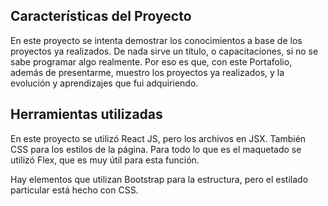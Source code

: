## Características del Proyecto 
En este proyecto se intenta demostrar los conocimientos a base de los proyectos ya realizados. De nada sirve un título, o capacitaciones, si no se sabe programar algo realmente. Por eso es que, con este Portafolio, además de presentarme, muestro los proyectos ya realizados, y la evolución y aprendizajes que fui adquiriendo. 
## Herramientas utilizadas 
En este proyecto se utilizó React JS, pero los archivos en JSX. También CSS para los estilos de la página. Para todo lo que es el maquetado se utilizó Flex, que es muy útil para esta función. 

Hay elementos que utilizan Bootstrap para la estructura, pero el estilado particular está hecho con CSS. 

 